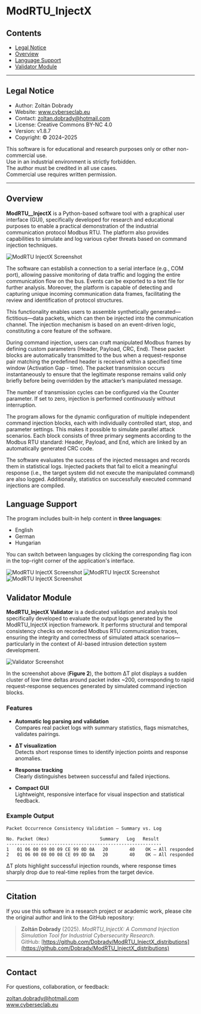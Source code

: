 # ModRTU_InjectX

## Contents

- [Legal Notice](#Legal-Notice)
- [Overview](#overview)
- [Language Support](#language-support)
- [Validator Module](#validator-module)
---
## Legal Notice

- Author: Zoltán Dobrady  
- Website: www.cyberseclab.eu  
- Contact: zoltan.dobrady@hotmail.com  
- License: Creative Commons BY-NC 4.0  
- Version: v1.8.7 
- Copyright: © 2024–2025

This software is for educational and research purposes only or other non-commercial use.  
Use in an industrial environment is strictly forbidden.  
The author must be credited in all use cases.  
Commercial use requires written permission.

---


## Overview
**ModRTU__InjectX** is a Python-based software tool with a graphical user interface (GUI), specifically developed for research and educational purposes to enable a practical demonstration of the industrial communication protocol Modbus RTU. The platform also provides capabilities to simulate and log various cyber threats based on command injection techniques.

![ModRTU InjectX Screenshot](assets/Screenshot_main.png)

The software can establish a connection to a serial interface (e.g., COM port), allowing passive monitoring of data traffic and logging the entire communication flow on the bus. Events can be exported to a text file for further analysis. Moreover, the platform is capable of detecting and capturing unique incoming communication data frames, facilitating the review and identification of protocol structures.

This functionality enables users to assemble synthetically generated—fictitious—data packets, which can then be injected into the communication channel. The injection mechanism is based on an event-driven logic, constituting a core feature of the software.

During command injection, users can craft manipulated Modbus frames by defining custom parameters (Header, Payload, CRC, End). These packet blocks are automatically transmitted to the bus when a request-response pair matching the predefined header is received within a specified time window (Activation Gap - time). The packet transmission occurs instantaneously to ensure that the legitimate response remains valid only briefly before being overridden by the attacker’s manipulated message.

The number of transmission cycles can be configured via the Counter parameter. If set to zero, injection is performed continuously without interruption.

The program allows for the dynamic configuration of multiple independent command injection blocks, each with individually controlled start, stop, and parameter settings. This makes it possible to simulate parallel attack scenarios. Each block consists of three primary segments according to the Modbus RTU standard: Header, Payload, and End, which are linked by an automatically generated CRC code.

The software evaluates the success of the injected messages and records them in statistical logs. Injected packets that fail to elicit a meaningful response (i.e., the target system did not execute the manipulated command) are also logged. Additionally, statistics on successfully executed command injections are compiled.

## Language Support

The program includes built-in help content in **three languages**:

- English
- German
- Hungarian

You can switch between languages by clicking the corresponding flag icon in the top-right corner of the application's interface.

![ModRTU InjectX Screenshot](assets/Screenshot_help_ENG.png)
![ModRTU InjectX Screenshot](assets/Screenshot_help_DE.png)
![ModRTU InjectX Screenshot](assets/Screenshot_help_HU.png)

## Validator Module

**ModRTU_InjectX Validator** is a dedicated validation and analysis tool specifically developed to evaluate the output logs generated by the ModRTU_InjectX injection framework. It performs structural and temporal consistency checks on recorded Modbus RTU communication traces, ensuring the integrity and correctness of simulated attack scenarios—particularly in the context of AI-based intrusion detection system development.

![Validator Screenshot](assets/Validator_UI.png)

In the screenshot above (**Figure 2**), the bottom ΔT plot displays a sudden cluster of low time deltas around packet index ~200, corresponding to rapid request-response sequences generated by simulated command injection blocks.

### Features

- **Automatic log parsing and validation**  
  Compares real packet logs with summary statistics, flags mismatches, validates pairings.

- **ΔT visualization**  
  Detects short response times to identify injection points and response anomalies.

- **Response tracking**  
  Clearly distinguishes between successful and failed injections.

- **Compact GUI**  
  Lightweight, responsive interface for visual inspection and statistical feedback.

### Example Output

```text
Packet Occurrence Consistency Validation – Summary vs. Log

No. Packet (Hex)                   Summary   Log   Result
----------------------------------------------------------
1   01 06 00 09 00 09 CE 99 0D 0A   20        40    OK – All responded
2   01 06 00 08 00 08 CE 09 0D 0A   20        40    OK – All responded
```

ΔT plots highlight successful injection rounds, where response times sharply drop due to real-time replies from the target device.

---

## Citation

If you use this software in a research project or academic work, please cite the original author and link to the GitHub repository:

> **Zoltán Dobrady** (2025). *ModRTU_InjectX: A Command Injection Simulation Tool for Industrial Cybersecurity Research*.  
> GitHub: [https://github.com/Dobrady/ModRTU_InjectX_distributions](https://github.com/Dobrady/ModRTU_InjectX_distributions)

---

## Contact

For questions, collaboration, or feedback:

zoltan.dobrady@hotmail.com  
www.cyberseclab.eu


